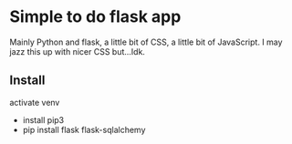 # Simple to do flask app 
Mainly Python and flask, a little bit of CSS, a little bit of JavaScript. I may jazz this up with nicer CSS but...Idk. 
## Install
activate venv
- install pip3
- pip install flask flask-sqlalchemy